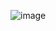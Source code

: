 ![image](https://user-images.githubusercontent.com/114813857/196002115-d36b8f2a-ff82-4e2d-bd66-d21af0124c80.png)
